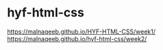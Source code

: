 # hyf-html-css

https://malnaqeeb.github.io/HYF-HTML-CSS/week1/
https://malnaqeeb.github.io/hyf-html-css/week2/
